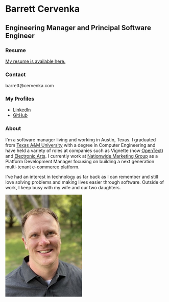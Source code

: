 # Barrett Cervenka
## Engineering Manager and Principal Software Engineer

### Resume
[My resume is available here.](barrettcervenka.pdf)

### Contact
&#98;&#97;&#114;&#114;&#101;&#116;&#116;&#64;&#99;&#101;&#114;&#118;&#101;&#110;&#107;&#97;&#46;&#99;&#111;&#109;


### My Profiles
* [LinkedIn](https://www.linkedin.com/in/barrettcervenka)
* [GitHub](https://github.com/barrettc)


### About
I'm a software manager living and working in Austin, Texas. I graduated from [Texas A&M University](http://www.tamu.edu) with a degree in Computer Engineering and have held a variety of roles at companies such as Vignette (now [OpenText](http://www.opentext.com)) and [Electronic Arts](http://www.ea.com). I currently work at [Nationwide Marketing Group](https://www.nationwidegroup.org) as a Platform Development Manager focusing on building a next generation multi-tenant e-commerce platform.

I've had an interest in technology as far back as I can remember and still love solving problems and making lives easier through software. Outside of work, I keep busy with my wife and our two daughters.

![profile](barrett.jpg)

